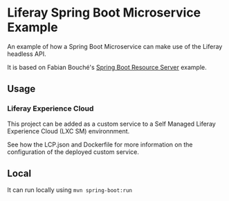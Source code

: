 # Liferay Spring Boot Microservice Example
An example of how a Spring Boot Microservice can make use of the Liferay headless API.

It is based on Fabian Bouché's [Spring Boot Resource Server](https://github.com/fabian-bouche-liferay/spring-boot-sample) example.

## Usage
### Liferay Experience Cloud
This project can be added as a custom service to a Self Managed Liferay Experience Cloud (LXC SM) environnment.

See how the LCP.json and Dockerfile for more information on the configuration of the deployed custom service.

## Local
It can run locally using `mvn spring-boot:run `
